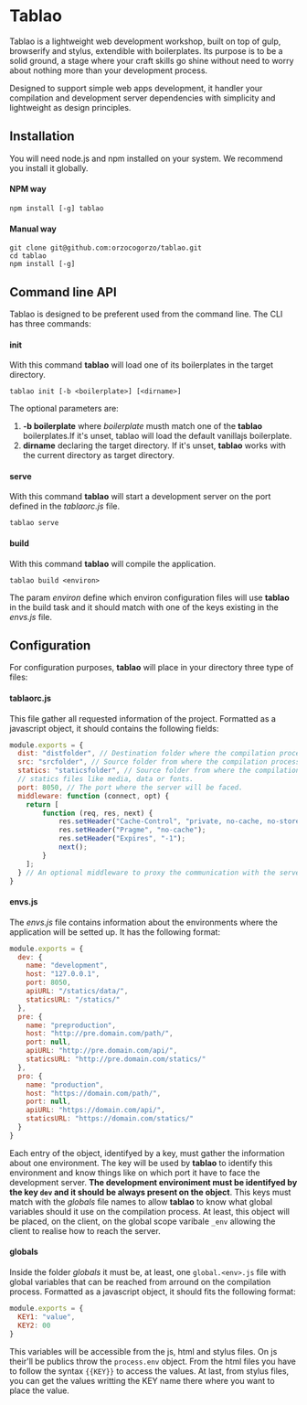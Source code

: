 # Tablao
Tablao is a lightweight web development workshop, built on top of gulp, browserify and stylus, extendible with boilerplates. Its purpose is to be a solid ground, a stage where your craft skills go shine without need to worry about nothing more than your development process.

Designed to support simple web apps development, it handler your compilation and development server dependencies with simplicity and lightweight as design principles.

## Installation
You will need node.js and npm installed on your system. We recommend you install it globally.

#### NPM way
`npm install [-g] tablao`

#### Manual way
```
git clone git@github.com:orzocogorzo/tablao.git
cd tablao
npm install [-g]
```

## Command line API
Tablao is designed to be preferent used from the command line. The CLI has three commands:

#### init
With this command **tablao** will load one of its boilerplates in the target directory.

`tablao init [-b <boilerplate>] [<dirname>]`

The optional parameters are:
1. **-b boilerplate** where *boilerplate* musth match one of the **tablao** boilerplates.If it's unset, tablao will load the default vanillajs boilerplate.
2. **dirname** declaring the target directory. If it's unset, **tablao** works with the current directory as target directory.

#### serve
With this command **tablao** will start a development server on the port defined in the *tablaorc.js* file.

`tablao serve`

#### build
With this command **tablao** will compile the application.

`tablao build <environ>`

The param *environ* define which environ configuration files will use **tablao** in the build task and it should match with one of the keys existing in the *envs.js* file. 

## Configuration
For configuration purposes, **tablao** will place in your directory three type of files:

#### tablaorc.js
This file gather all requested information of the project. Formatted as a javascript object, it should contains the following fields:

```javascript
module.exports = {
  dist: "distfolder", // Destination folder where the compilation process has to place its output.
  src: "srcfolder", // Source folder from where the compilation process has to find its inputs.
  statics: "staticsfolder", // Source folder from where the compilation process has to find the \
  // statics files like media, data or fonts.
  port: 8050, // The port where the server will be faced.
  middleware: function (connect, opt) {
    return [
        function (req, res, next) {
            res.setHeader("Cache-Control", "private, no-cache, no-store, must-revalidate");
            res.setHeader("Pragme", "no-cache");
            res.setHeader("Expires", "-1");
            next();
        }
    ];
  } // An optional middleware to proxy the communication with the server.
}
```

#### envs.js
The *envs.js* file contains information about the environments where the application will be setted up. It has the following format:

```javascript
module.exports = {
  dev: {
    name: "development",
    host: "127.0.0.1",
    port: 8050,
    apiURL: "/statics/data/",
    staticsURL: "/statics/"
  },
  pre: {
    name: "preproduction",
    host: "http://pre.domain.com/path/",
    port: null,
    apiURL: "http://pre.domain.com/api/",
    staticsURL: "http://pre.domain.com/statics/"
  },
  pro: {
    name: "production",
    host: "https://domain.com/path/",
    port: null,
    apiURL: "https://domain.com/api/",
    staticsURL: "https://domain.com/statics/"
  }
}
```

Each entry of the object, identifyed by a key, must gather the information about one environment. The key will be used by **tablao** to identify this environment and know things like on which port it have to face the development server. **The development environiment must be identifyed by the key `dev` and it should be always present on the object**. This keys must match with the *globals* file names to allow **tablao** to know what global variables should it use on the compilation process. At least, this object will be placed, on the client, on the global scope varibale `_env` allowing the client to realise how to reach the server.

#### globals
Inside the folder *globals* it must be, at least, one `global.<env>.js` file with global variables that can be reached from arround on the compilation process. Formatted as a javascript object, it should fits the following format:

```javascript
module.exports = {
  KEY1: "value",
  KEY2: 00
}
```

This variables will be accessible from the js, html and stylus files. On js their'll be publics throw the `process.env` object. From the html files you have to follow the syntax `{{KEY}}` to access the values. At last, from stylus files, you can get the values writting the KEY name there where you want to place the value.
